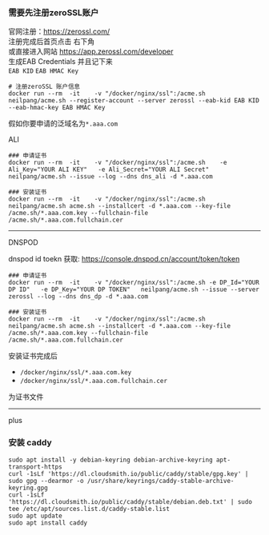 ### 需要先注册zeroSSL账户
官网注册：https://zerossl.com/  
注册完成后首页点击 右下角  
或直接进入网站 https://app.zerossl.com/developer  
生成EAB Credentials 并且记下来  
`EAB KID` `EAB HMAC Key`

```shell
# 注册zeroSSL 账户信息
docker run --rm  -it    -v "/docker/nginx/ssl":/acme.sh neilpang/acme.sh --register-account --server zerossl --eab-kid EAB KID --eab-hmac-key EAB HMAC Key
```
假如你要申请的泛域名为`*.aaa.com`

ALI
```shell
### 申请证书
docker run --rm  -it    -v "/docker/nginx/ssl":/acme.sh    -e Ali_Key="YOUR ALI KEY"   -e Ali_Secret="YOUR ALI Secret"   neilpang/acme.sh --issue --log --dns dns_ali -d *.aaa.com

### 安装证书
docker run --rm  -it    -v "/docker/nginx/ssl":/acme.sh    neilpang/acme.sh acme.sh --installcert -d *.aaa.com --key-file /acme.sh/*.aaa.com.key --fullchain-file /acme.sh/*.aaa.com.fullchain.cer

```

---
DNSPOD

dnspod id toekn 获取: https://console.dnspod.cn/account/token/token

```shell
### 申请证书
docker run --rm  -it    -v "/docker/nginx/ssl":/acme.sh -e DP_Id="YOUR DP ID"   -e DP_Key="YOUR DP TOKEN"   neilpang/acme.sh --issue --server zerossl --log --dns dns_dp -d *.aaa.com

### 安装证书
docker run --rm  -it    -v "/docker/nginx/ssl":/acme.sh    neilpang/acme.sh acme.sh --installcert -d *.aaa.com --key-file /acme.sh/*.aaa.com.key --fullchain-file /acme.sh/*.aaa.com.fullchain.cer
```

安装证书完成后

- `/docker/nginx/ssl/*.aaa.com.key` 
- `/docker/nginx/ssl/*.aaa.com.fullchain.cer`  

为证书文件

---
plus
### 安装 caddy

```shell
sudo apt install -y debian-keyring debian-archive-keyring apt-transport-https
curl -1sLf 'https://dl.cloudsmith.io/public/caddy/stable/gpg.key' | sudo gpg --dearmor -o /usr/share/keyrings/caddy-stable-archive-keyring.gpg
curl -1sLf 'https://dl.cloudsmith.io/public/caddy/stable/debian.deb.txt' | sudo tee /etc/apt/sources.list.d/caddy-stable.list
sudo apt update
sudo apt install caddy
```

